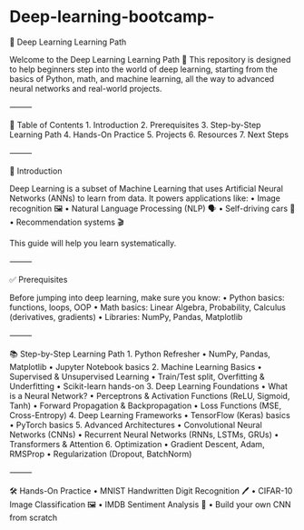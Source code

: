 # Deep-learning-bootcamp-

📘 Deep Learning Learning Path

Welcome to the Deep Learning Learning Path 🚀
This repository is designed to help beginners step into the world of deep learning, starting from the basics of Python, math, and machine learning, all the way to advanced neural networks and real-world projects.

⸻

📂 Table of Contents
	1.	Introduction
	2.	Prerequisites
	3.	Step-by-Step Learning Path
	4.	Hands-On Practice
	5.	Projects
	6.	Resources
	7.	Next Steps

⸻

🧠 Introduction

Deep Learning is a subset of Machine Learning that uses Artificial Neural Networks (ANNs) to learn from data.
It powers applications like:
	•	Image recognition 🖼️
	•	Natural Language Processing (NLP) 🗣️
	•	Self-driving cars 🚗
	•	Recommendation systems 🎬

This guide will help you learn systematically.

⸻

✅ Prerequisites

Before jumping into deep learning, make sure you know:
	•	Python basics: functions, loops, OOP
	•	Math basics: Linear Algebra, Probability, Calculus (derivatives, gradients)
	•	Libraries: NumPy, Pandas, Matplotlib

⸻

📚 Step-by-Step Learning Path
	1.	Python Refresher
	•	NumPy, Pandas, Matplotlib
	•	Jupyter Notebook basics
	2.	Machine Learning Basics
	•	Supervised & Unsupervised Learning
	•	Train/Test split, Overfitting & Underfitting
	•	Scikit-learn hands-on
	3.	Deep Learning Foundations
	•	What is a Neural Network?
	•	Perceptrons & Activation Functions (ReLU, Sigmoid, Tanh)
	•	Forward Propagation & Backpropagation
	•	Loss Functions (MSE, Cross-Entropy)
	4.	Deep Learning Frameworks
	•	TensorFlow (Keras) basics
	•	PyTorch basics
	5.	Advanced Architectures
	•	Convolutional Neural Networks (CNNs)
	•	Recurrent Neural Networks (RNNs, LSTMs, GRUs)
	•	Transformers & Attention
	6.	Optimization
	•	Gradient Descent, Adam, RMSProp
	•	Regularization (Dropout, BatchNorm)

⸻

🛠️ Hands-On Practice
	•	MNIST Handwritten Digit Recognition 🖊️
	•	CIFAR-10 Image Classification 🖼️
	•	IMDB Sentiment Analysis 📝
	•	Build your own CNN from scratch

